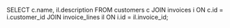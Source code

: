 SELECT c.name, il.description
FROM customers c
JOIN invoices i ON c.id = i.customer_id 
JOIN invoice_lines il ON i.id = il.invoice_id;
